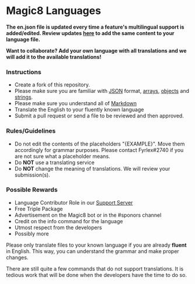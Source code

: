 # Magic8 Languages

**The en.json file is updated every time a feature's multilingual support is added/edited. Review updates [here](https://github.com/OfficialMagic8/Languages/commits/master/languages/en.json) to add the same content to your language file.**

**Want to collaborate? Add your own language with all translations and we will add it to the available translations!**

### Instructions
- Create a fork of this repository.
- Please make sure you are familiar with [JSON](https://developer.mozilla.org/en-US/docs/Learn/JavaScript/Objects/JSON) format, [arrays](https://developer.mozilla.org/en-US/docs/Web/JavaScript/Reference/Global_Objects/Array), [objects](https://developer.mozilla.org/en-US/docs/Web/JavaScript/Guide/Working_with_Objects) and [strings](https://developer.mozilla.org/en-US/docs/Web/JavaScript/Reference/Global_Objects/String).
- Please make sure you understand all of [Markdown](https://support.discord.com/hc/en-us/articles/210298617-Markdown-Text-101-Chat-Formatting-Bold-Italic-Underline-)
- Translate the English to your fluently known language
- Submit a pull request or send a file to be reviewed and then approved.

### Rules/Guidelines
- Do not edit the contents of the placeholders "{EXAMPLE}". Move them accordingly for grammar purposes. Please contact Fyrlex#2740 if you are not sure what a placeholder means.
- Do **NOT** use a translating service
- Do **NOT** change the meaning of translations. We will review your submission(s).

### Possible Rewards
- Language Contributor Role in our [Support Server](https://discord.gg/bUUggyCjvp)
- Free Triple Package
- Advertisement on the Magic8 bot or in the #sponors channel
- Credit on the info command for the language
- Utmost respect from the developers
- Possibly more

Please only translate files to your known language if you are already **fluent** in English. This way, you can understand the grammar and make proper changes.

There are still quite a few commands that do not support translations. It is tedious work that will be done when the developers have the time to do so.
